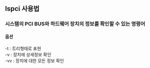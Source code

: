 ## lspci 사용법
### 시스템의 PCI BUS와 하드웨어 장치의 정보를 확인할 수 있는 명령어
#### 옵션
-t : 트리형태로 표현  
-v : 장치에 상세정보 확인  
-vv : 장치에 대한 모든 정보 확인

